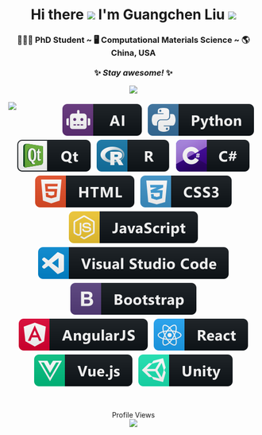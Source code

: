 <div align="center">
   <h1>
      Hi there 
      <img src="https://media.giphy.com/media/hvRJCLFzcasrR4ia7z/giphy.gif" width="50px"> 
      I'm Guangchen Liu 
      <img src="https://media.giphy.com/media/WUlplcMpOCEmTGBtBW/giphy.gif" width="60px">
   </h1>
   
   <h3>
      👨🏻‍🎓 PhD Student ~ 🖥 Computational Materials Science ~ 🌎 China, USA <br> <br>
      ✨ <i>Stay awesome!</i> ✨ <br>
   </h3>
</div>

<p align="center">
   <a href="https://github.com/anuraghazra/github-readme-stats">
      <img src="https://github-readme-stats.vercel.app/api?username=aguang5241&&show_icons=true&theme=radical">
   </a>
</p>

<img align="left" width="100px" src="https://media.giphy.com/media/BXjqytvu9bKzCUHdzz/giphy.gif">

<p align="center">
   <!-- For more icons please follow  https://github.com/MikeCodesDotNET/ColoredBadges -->
   <img src="./res/svg/dev/misc/ai.svg" alt="ai" style="vertical-align:top; margin:4px">
   <img src="./res/svg/dev/languages/python.svg" alt="python" style="vertical-align:top; margin:4px">
   <img src="./res/svg/dev/frameworks/qt.svg" alt="qt" style="vertical-align:top; margin:4px">
   <img src="./res/svg/dev/languages/r.svg" alt="r" style="vertical-align:top; margin:4px">
   <img src="./res/svg/dev/languages/csharp.svg" alt="csharp" style="vertical-align:top; margin:4px">
   <img src="./res/svg/dev/languages/html.svg" alt="html" style="vertical-align:top; margin:4px">
   <img src="./res/svg/dev/languages/css3.svg" alt="css3" style="vertical-align:top; margin:4px">
   <img src="./res/svg/dev/languages/js.svg" alt="js" style="vertical-align:top; margin:4px">
   <img src="./res/svg/dev/tools/visualstudio_code.svg" alt="visualstudio_code" style="vertical-align:top; margin:4px">
   <img src="./res/svg/dev/frameworks/bootstrap.svg" alt="bootstrap" style="vertical-align:top; margin:4px">
   <img src="./res/svg/dev/frameworks/angular.svg" alt="angular" style="vertical-align:top; margin:4px">
   <img src="./res/svg/dev/frameworks/react.svg" alt="react" style="vertical-align:top; margin:4px">
   <img src="./res/svg/dev/frameworks/vue.svg" alt="vue" style="vertical-align:top; margin:4px">
   <img src="./res/svg/dev/frameworks/unity.svg" alt="unity" style="vertical-align:top; margin:4px">
</p>

<br>

<p align="center">
   Profile Views <br>
   <img src="https://profile-counter.glitch.me/aguang5241/count.svg" />
</p>
